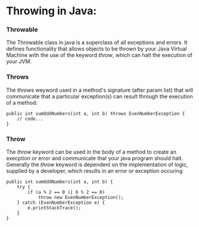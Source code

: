 # Throwing in Java:

### Throwable
The Throwable class in java is a superclass of all exceptions and errors. It defines functionality that allows objects to be thrown by your Java Virtual Machine with the use of the keyword *throw*, which can halt the execution of your JVM.

### Throws
The *throws* weyword used in a method's signature (after param list) that will communicate that a particular exception(s) can result through
the execution of a method:

```
public int sumOddNumbers(int a, int b) throws EvenNumberException {
    // code...
}
```

### Throw
The *throw* keyword can be used in the body of a method to create an execption or error and communicate that your java program should halt. Generally the *throw* keyword is dependent on the implementation of logic, supplied by a developer, which results in an error or exception occuring

```
public int sumOddNumbers(int a, int b) {
    try {
        if (a % 2 == 0 || b % 2 == 0)
            throw new EvenNumberException();
    } catch (EvenNumberException e) {
        e.printStackTrace();
    }
}
```